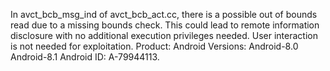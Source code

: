 In avct_bcb_msg_ind of avct_bcb_act.cc, there is a possible out of bounds read due to a missing bounds check. This could lead to remote information disclosure with no additional execution privileges needed. User interaction is not needed for exploitation. Product: Android Versions: Android-8.0 Android-8.1 Android ID: A-79944113.